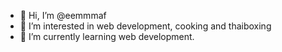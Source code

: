 - 👋 Hi, I’m @eemmmaf
- 👀 I’m interested in web development, cooking and thaiboxing
- 🌱 I’m currently learning web development.

<!---
eemmmaf/eemmmaf is a ✨ special ✨ repository because its `README.md` (this file) appears on your GitHub profile.
You can click the Preview link to take a look at your changes.
--->
